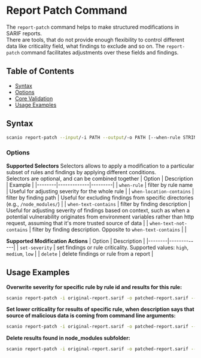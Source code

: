 # Report Patch Command
The `report-patch` command helps to make structured modifications in SARIF reports.  
There are tools, that do not provide enough flexibility to control different data like criticality field, what findings to exclude and so on. The `report-patch` command facilitates adjustments over these fields and findings.

## Table of Contents

- [Syntax](#syntax)
- [Options](#options)
- [Core Validation](#core-validation)
- [Usage Examples](#usage-examples)

## Syntax
```bash
scanio report-patch --input/-i PATH --output/-o PATH [--when-rule STRING] [--when-location-contains STRING_ARRAY] [--when-text-contains STRING_ARRAY] [--when-text-not-contains STRING_ARRAY] [--set-severity SEVERITY] [--delete]
```

### Options

**Supported Selectors**
Selectors allows to apply a modification to a particular subset of rules and findings by applying different conditions.  
Selectors are optional, and can be combined together
| Option | Description | Example |
|--------|-------------|---------|
| `when-rule` | filter by rule name | Useful for adjusting severity for the whole rule |
| `when-location-contains` | filter by finding path | Useful for excluding findings from specific directories (e.g., `/node_modules/`) |
| `when-text-contains` | filter by finding description | Useful for adjusting severity of findings based on context, such as when a potential vulnerability originates from environment variables rather than http request, assuming that it's more trusted source of data |
| `when-text-not-contains` | filter by finding description. Opposite to `when-text-contains` | |

**Supported Modification Actions**
| Option | Description |
|--------|-------------|
| `set-severity` | set findings or rule criticality. Supported values: `high`, `medium`, `low` |
| `delete` | delete findings or rule from a report |

## Usage Examples

**Overwrite severity for specific rule by rule id and results for this rule:**
```bash
scanio report-patch -i original-report.sarif -o patched-report.sarif --when-rule java/CSRFDisabled --set-severity low
``` 

**Set lower criticality for results of specific rule, when description says that source of malicious data is coming from command line arguments:**
```bash
scanio report-patch -i original-report.sarif -o patched-report.sarif --when-rule javascript/SQLInjection --when-text-contains "input from a command line argument" --set-severity low
```

**Delete results found in node_modules subfolder:**
```bash
scanio report-patch -i original-report.sarif -o patched-report.sarif --when-location-contains node_modules/ --delete
```
